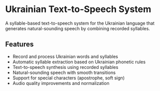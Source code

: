 # Ukrainian Text-to-Speech System

A syllable-based text-to-speech system for the Ukrainian language that generates natural-sounding speech by combining recorded syllables.

## Features

- Record and process Ukrainian words and syllables
- Automatic syllable extraction based on Ukrainian phonetic rules
- Text-to-speech synthesis using recorded syllables
- Natural-sounding speech with smooth transitions
- Support for special characters (apostrophe, soft sign)
- Audio quality improvements and normalization
